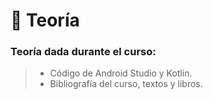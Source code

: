 # 📌 Teoría 

### Teoría dada durante el curso:

> - Código de Android Studio y Kotlin.
> - Bibliografía del curso, textos y libros.

